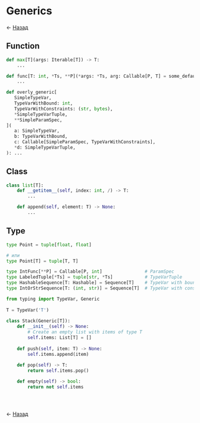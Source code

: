 # Generics

← [Назад][back]

## Function

```python
def max[T](args: Iterable[T]) -> T:
    ...
```

```python
def func[T: int, *Ts, **P](*args: *Ts, arg: Callable[P, T] = some_default):
    ...
```

```python
def overly_generic[
   SimpleTypeVar,
   TypeVarWithBound: int,
   TypeVarWithConstraints: (str, bytes),
   *SimpleTypeVarTuple,
   **SimpleParamSpec,
](
   a: SimpleTypeVar,
   b: TypeVarWithBound,
   c: Callable[SimpleParamSpec, TypeVarWithConstraints],
   *d: SimpleTypeVarTuple,
): ...
```

## Class

```python
class list[T]:
    def __getitem__(self, index: int, /) -> T:
        ...

    def append(self, element: T) -> None:
        ...
```

## Type

```python
type Point = tuple[float, float]

# или
type Point[T] = tuple[T, T]
```

```python
type IntFunc[**P] = Callable[P, int]                # ParamSpec
type LabeledTuple[*Ts] = tuple[str, *Ts]            # TypeVarTuple
type HashableSequence[T: Hashable] = Sequence[T]    # TypeVar with bound
type IntOrStrSequence[T: (int, str)] = Sequence[T]  # TypeVar with constraints
```

```python
from typing import TypeVar, Generic  
     
T = TypeVar('T')  
   
class Stack(Generic[T]):  
    def __init__(self) -> None:  
        # Create an empty list with items of type T  
        self.items: List[T] = []  
   
    def push(self, item: T) -> None:  
        self.items.append(item)  
 
    def pop(self) -> T:  
        return self.items.pop()  

    def empty(self) -> bool:  
        return not self.items
```

```python

```

```python

```

```python

```

← [Назад][back]

[back]: <> "Назад к оглавлению"